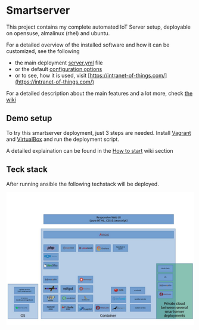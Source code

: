 # Smartserver

This project contains my complete automated IoT Server setup, deployable on opensuse, almalinux (rhel) and ubuntu.

For a detailed overview of the installed software and how it can be customized, see the following

* the main deployment [server.yml](https://github.com/HolgerHees/smartserver/blob/master/server.yml) file
* or the default [configuration options](https://github.com/HolgerHees/smartserver/blob/master/config/default.yml)
* or to see, how it is used, visit [https://intranet-of-things.com/](https://intranet-of-things.com/)

For a detailed description about the main features and a lot more, check [the wiki](https://github.com/HolgerHees/smartserver/wiki)

## Demo setup

To try this smartserver deployment, just 3 steps are needed. Install [Vagrant](https://www.vagrantup.com/) and [VirtualBox](https://www.virtualbox.org/) and run the deployment script.

A detailed explaination can be found in the [How to start](https://github.com/HolgerHees/smartserver/wiki/Setup) wiki section

## Teck stack

After running ansible the following techstack will be deployed.

![techstack](./doc/techstack.jpg)
